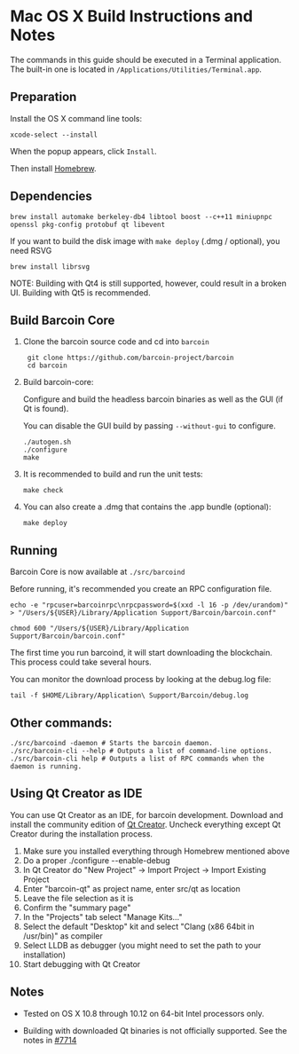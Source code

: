 Mac OS X Build Instructions and Notes
====================================
The commands in this guide should be executed in a Terminal application.
The built-in one is located in `/Applications/Utilities/Terminal.app`.

Preparation
-----------
Install the OS X command line tools:

`xcode-select --install`

When the popup appears, click `Install`.

Then install [Homebrew](https://brew.sh).

Dependencies
----------------------

    brew install automake berkeley-db4 libtool boost --c++11 miniupnpc openssl pkg-config protobuf qt libevent

If you want to build the disk image with `make deploy` (.dmg / optional), you need RSVG

    brew install librsvg

NOTE: Building with Qt4 is still supported, however, could result in a broken UI. Building with Qt5 is recommended.

Build Barcoin Core
------------------------

1. Clone the barcoin source code and cd into `barcoin`

        git clone https://github.com/barcoin-project/barcoin
        cd barcoin

2.  Build barcoin-core:

    Configure and build the headless barcoin binaries as well as the GUI (if Qt is found).

    You can disable the GUI build by passing `--without-gui` to configure.

        ./autogen.sh
        ./configure
        make

3.  It is recommended to build and run the unit tests:

        make check

4.  You can also create a .dmg that contains the .app bundle (optional):

        make deploy

Running
-------

Barcoin Core is now available at `./src/barcoind`

Before running, it's recommended you create an RPC configuration file.

    echo -e "rpcuser=barcoinrpc\nrpcpassword=$(xxd -l 16 -p /dev/urandom)" > "/Users/${USER}/Library/Application Support/Barcoin/barcoin.conf"

    chmod 600 "/Users/${USER}/Library/Application Support/Barcoin/barcoin.conf"

The first time you run barcoind, it will start downloading the blockchain. This process could take several hours.

You can monitor the download process by looking at the debug.log file:

    tail -f $HOME/Library/Application\ Support/Barcoin/debug.log

Other commands:
-------

    ./src/barcoind -daemon # Starts the barcoin daemon.
    ./src/barcoin-cli --help # Outputs a list of command-line options.
    ./src/barcoin-cli help # Outputs a list of RPC commands when the daemon is running.

Using Qt Creator as IDE
------------------------
You can use Qt Creator as an IDE, for barcoin development.
Download and install the community edition of [Qt Creator](https://www.qt.io/download/).
Uncheck everything except Qt Creator during the installation process.

1. Make sure you installed everything through Homebrew mentioned above
2. Do a proper ./configure --enable-debug
3. In Qt Creator do "New Project" -> Import Project -> Import Existing Project
4. Enter "barcoin-qt" as project name, enter src/qt as location
5. Leave the file selection as it is
6. Confirm the "summary page"
7. In the "Projects" tab select "Manage Kits..."
8. Select the default "Desktop" kit and select "Clang (x86 64bit in /usr/bin)" as compiler
9. Select LLDB as debugger (you might need to set the path to your installation)
10. Start debugging with Qt Creator

Notes
-----

* Tested on OS X 10.8 through 10.12 on 64-bit Intel processors only.

* Building with downloaded Qt binaries is not officially supported. See the notes in [#7714](https://github.com/bitcoin/bitcoin/issues/7714)
